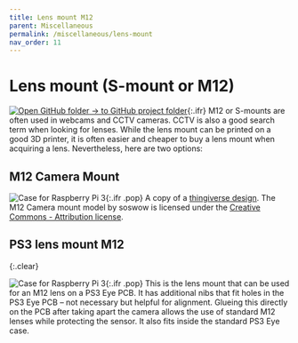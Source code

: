 ```yaml
---
title: Lens mount M12
parent: Miscellaneous
permalink: /miscellaneous/lens-mount
nav_order: 11
---
```


# Lens mount (S-mount or M12)

[![Open GitHub folder]({{site.baseurl}}/assets/img/GitHub-Mark-32px.png) → to GitHub project folder](https://github.com/reiserlab/Component-Designs/tree/main/Miscellaneous/Holder_Tablet){:.ifr}
M12 or S-mounts are often used in webcams and CCTV cameras. CCTV is also a good search term when looking for lenses. While the lens mount can be printed on a good 3D printer, it is often easier and cheaper to buy a lens mount when acquiring a lens. Nevertheless, here are two options:

## M12 Camera Mount

![Case for Raspberry Pi 3]({{site.baseurl}}/assets/img/Miscellaneous/Lens-mount_M12/M12_Lens_Mount.png){:.ifr .pop}
A copy of a [thingiverse design](https://www.thingiverse.com/thing:2376689). The M12 Camera mount model by soswow is licensed under the [Creative Commons - Attribution license](http://creativecommons.org/licenses/by/3.0/).

## PS3 lens mount M12
{:.clear}

![Case for Raspberry Pi 3]({{site.baseurl}}/assets/img/Miscellaneous/Lens-mount_M12/Adapter_PS-eye_Lens-mount.png){:.ifr .pop}
This is the lens mount that can be used for an M12 lens on a PS3 Eye PCB. It has additional nibs that fit holes in the PS3 Eye PCB – not necessary but helpful for alignment. Glueing this directly on the PCB after taking apart the camera allows the use of standard M12 lenses while protecting the sensor. It also fits inside the standard PS3 Eye case.